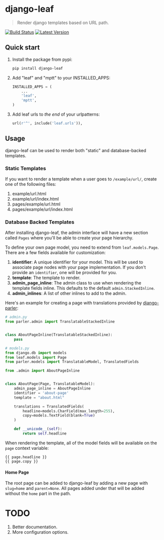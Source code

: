# django-leaf

> Render django templates based on URL path.

[![Build Status](https://img.shields.io/travis/gsmke/django-leaf/master.svg?style=flat)](https://travis-ci.org/gsmke/django-leaf)
[![Latest Version](https://img.shields.io/pypi/v/django-leaf.svg?style=flat)](https://pypi.python.org/pypi/django-leaf/)

## Quick start

1. Install the package from pypi:

    ```bash
    pip install django-leaf
    ```

2. Add "leaf" and "mptt" to your INSTALLED_APPS:

    ```python
    INSTALLED_APPS = (
        ...
        'leaf',
        'mptt',
    )
    ```

3. Add leaf urls to *the end* of your urlpatterns:

    ```python
    url(r'^', include('leaf.urls')),
    ```

## Usage

django-leaf can be used to render both "static" and database-backed templates.

### Static Templates

If you want to render a template when a user goes to `/example/url/`, create one of the following files:

1. example/url.html
2. example/url/index.html
3. pages/example/url.html
4. pages/example/url/index.html

### Database Backed Templates

After installing django-leaf, the admin interface will have a new section called `Pages` where you'll be able to create your page hierarchy.

To define your own page model, you need to extend from `leaf.models.Page`.
There are a few fields available for customization:

1. **identifier**: A unique identifier for your model. This will be used to associate page nodes with your page implementation. If you don't provide an `identifier`, one will be provided for you.
2. **template**: The template to render.
3. **admin_page_inline**: The admin class to use when rendering the template fields inline. This defaults to the default ``admin.StackedInline``.
4. **admin_inlines**: A list of other inlines to add to the admin.

Here's an example for creating a page with translations provided by [django-parler](https://github.com/edoburu/django-parler):

```python
# admin.py
from parler.admin import TranslatableStackedInline


class AboutPageInline(TranslatableStackedInline):
    pass

# models.py
from django.db import models
from leaf.models import Page
from parler.models import TranslatableModel, TranslatedFields

from .admin import AboutPageInline


class AboutPage(Page, TranslatableModel):
    admin_page_inline = AboutPageInline
    identifier = 'about-page'
    template = "about.html"

    translations = TranslatedFields(
        headline=models.CharField(max_length=255),
        copy=models.TextField(blank=True)
    )

    def __unicode__(self):
        return self.headline
```

When rendering the template, all of the model fields will be available on the ``page`` context variable:

```django
{{ page.headline }}
{{ page.copy }}
```

#### Home Page

The root page can be added to django-leaf by adding a new page with `slug=home` and `parent=None`. All pages added under that will be added without the ``home`` part in the path.

# TODO

1. Better documentation.
2. More configuration options.
